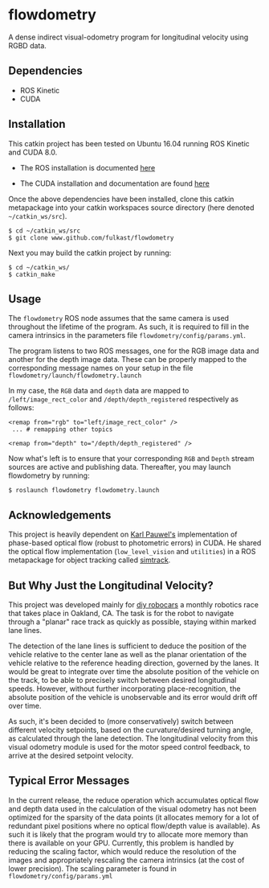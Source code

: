 # flowdometry

A dense indirect visual-odometry program for longitudinal velocity using RGBD data.

## Dependencies
- ROS Kinetic
- CUDA

## Installation
This catkin project has been tested on Ubuntu 16.04 running ROS Kinetic and CUDA 8.0.

- The ROS installation is documented [here](http://wiki.ros.org/kinetic/Installation/Ubuntu)

- The CUDA installation and documentation are found [here](https://developer.nvidia.com/cuda-downloads)

Once the above dependencies have been installed, clone this catkin metapackage into your catkin workspaces source directory (here denoted `~/catkin_ws/src`).

```
$ cd ~/catkin_ws/src
$ git clone www.github.com/fulkast/flowdometry
```

Next you may build the catkin project by running:
```
$ cd ~/catkin_ws/
$ catkin_make
```

## Usage
The `flowdometry` ROS node assumes that the same camera is used throughout the lifetime of the program. As such, it is required to fill in the camera intrinsics in the parameters file `flowdometry/config/params.yml`.

The program listens to two ROS messages, one for the RGB image data and another for the depth image data. These can be properly mapped to the corresponding message names on your setup in the file `flowdometry/launch/flowdometry.launch`

In my case, the `RGB` data and `depth` data are mapped to `/left/image_rect_color` and `/depth/depth_registered` respectively as follows:

```
<remap from="rgb" to="left/image_rect_color" />
 ... # remapping other topics

<remap from="depth" to="/depth/depth_registered" />

```

Now what's left is to ensure that your corresponding `RGB` and `Depth` stream sources are active and publishing data. Thereafter, you may launch flowdometry by running:

`$ roslaunch flowdometry flowdometry.launch`

## Acknowledgements
This project is heavily dependent on [Karl Pauwel's](http://www.karlpauwels.com/) implementation of phase-based optical flow (robust to photometric errors) in CUDA. He shared the optical flow implementation (`low_level_vision` and `utilities`) in a ROS metapackage for object tracking called [simtrack](https://github.com/karlpauwels/simtrack).

## But Why Just the Longitudinal Velocity?
This project was developed mainly for [diy robocars](https://diyrobocars.com/) a monthly robotics race that takes place in Oakland, CA. The task is for the robot to navigate through a "planar" race track as quickly as possible, staying within marked lane lines.

The detection of the lane lines is sufficient to deduce the position of the vehicle relative to the center lane as well as the planar orientation of the vehicle relative to the reference heading direction, governed by the lanes. It would be great to integrate over time the absolute position of the vehicle on the track, to be able to precisely switch between desired longitudinal speeds. However, without further incorporating place-recognition, the absolute position of the vehicle is unobservable and its error would drift off over time.

As such, it's been decided to (more conservatively) switch between different velocity setpoints, based on the curvature/desired turning angle, as calculated through the lane detection. The longitudinal velocity from this visual odometry module is used for the motor speed control feedback, to arrive at the desired setpoint velocity.

## Typical Error Messages
In the current release, the reduce operation which accumulates optical flow and
depth data used in the calculation of the visual odometry has not been optimized
for the sparsity of the data points (it allocates memory for a lot of redundant pixel
  positions where no optical flow/depth value is available). As such it is likely that
  the program would try to allocate more memory than there is available on your GPU.
  Currently, this problem is handled by reducing the scaling factor, which would reduce the resolution of the images and appropriately rescaling the camera intrinsics (at the cost of lower precision). The scaling parameter is found in `flowdometry/config/params.yml`
